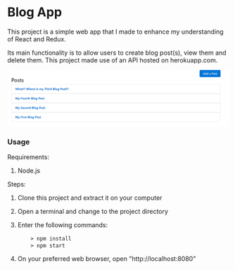 # Blog App

This project is a simple web app that I made to enhance my understanding of React and Redux.

Its main functionality is to allow users to create blog post(s), view them and delete them. This project made use of an API hosted on herokuapp.com.

![Alt text](/screenshots/screenshot1.png?raw=true "Blog App")

### Usage ###

Requirements:

1. Node.js

Steps:

1. Clone this project and extract it on your computer
2. Open a terminal and change to the project directory
3. Enter the following commands:

	```
		> npm install
		> npm start
	```
4. On your preferred web browser, open "http://localhost:8080"
